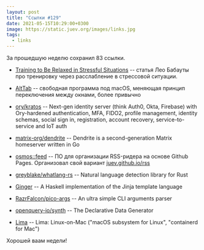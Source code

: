 ```yaml
---
layout: post
title: "Ссылки #129"
date: 2021-05-15T10:29:00+0300
image: https://static.juev.org/images/links.jpg
tags:
  - links
---
```

За прошедшую неделю сохранил 83 ссылки.

* [Training to Be Relaxed in Stressful
  Situations](https://zenhabits.net/relaxed/) -- статья Лео Бабауты про
  тренировку через расслабление в стрессовой ситуации.

* [AltTab](https://alt-tab-macos.netlify.app/) -- свободная программа под macOS,
  меняющая принцип переключения между окнами, более привычно

* [ory/kratos](https://github.com/ory/kratos) -- Next-gen identity server (think
  Auth0, Okta, Firebase) with Ory-hardened authentication, MFA, FIDO2, profile
  management, identity schemas, social sign in, registration, account recovery,
  service-to-service and IoT auth

* [matrix-org/dendrite](https://github.com/matrix-org/dendrite) -- Dendrite is a
  second-generation Matrix homeserver written in Go

* [osmos::feed](https://github.com/osmoscraft/osmosfeed) -- ПО для организации
  RSS-ридера на основе Github Pages. Организовал свой вариант
  [juev.github.io/rss](https://juev.github.io/rss/)

* [greyblake/whatlang-rs](https://github.com/greyblake/whatlang-rs) -- Natural
  language detection library for Rust

* [Ginger](https://github.com/tdammers/ginger) -- A Haskell implementation of
  the Jinja template language

* [RazrFalcon/pico-args](https://github.com/RazrFalcon/pico-args) -- An ultra
  simple CLI arguments parser

* [openquery-io/synth](https://github.com/openquery-io/synth) -- The Declarative
  Data Generator

* [Lima](https://github.com/AkihiroSuda/lima/tree/master) -- Lima: Linux-on-Mac
  ("macOS subsystem for Linux", "containerd for Mac")

Хорошей ваам недели!
